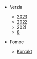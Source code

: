 * Verzia
  * [2023](https://docs.webjetcms.sk/v2023/)
  * [2022](https://docs.webjetcms.sk/v2022/)
  * [2021](https://docs.webjetcms.sk/v2021/)
  * [8](https://docs.webjetcms.sk/v8/)

* Pomoc
  * [Kontakt](https://www.interway.sk/kontakt/)